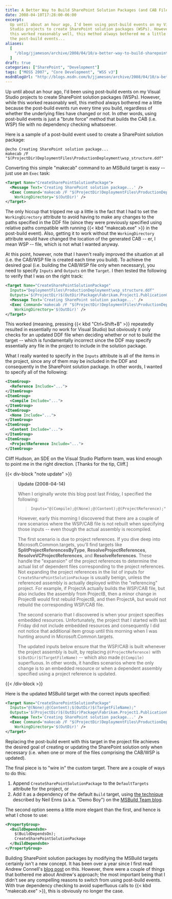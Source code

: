 ```yaml
---
title: A Better Way to Build SharePoint Solution Packages (and CAB Files)
date: 2008-04-10T17:28:00-06:00
excerpt:
  Up until about an hour ago, I'd been using post-build events on my Visual
  Studio projects to create SharePoint solution packages (WSPs). However, while
  this worked reasonably well, this method always bothered me a little because
  the post-build events...
aliases:
  [
    "/blog/jjameson/archive/2008/04/10/a-better-way-to-build-sharepoint-solution-packages-and-cab-files.aspx",
  ]
draft: true
categories: ["SharePoint", "Development"]
tags: ["MOSS 2007", "Core Development", "WSS v3"]
msdnBlogUrl: "http://blogs.msdn.com/b/jjameson/archive/2008/04/10/a-better-way-to-build-sharepoint-solution-packages-and-cab-files.aspx"
---
```


Up until about an hour ago, I'd been using post-build events on my Visual Studio
projects to create SharePoint solution packages (WSPs). However, while this
worked reasonably well, this method always bothered me a little because the
post-build events run every time you build, regardless of whether the underlying
files have changed or not. In other words, using post-build events is just a
"brute force" method that builds the CAB (i.e. WSP) file with no dependency
checking whatsoever.

Here is a sample of a post-build event used to create a SharePoint solution
package:

```Batch
@echo Creating SharePoint solution package...
makecab /F "$(ProjectDir)DeploymentFiles\ProductionDeployment\wsp_structure.ddf"
```

Converting this simple "makecab" command to an MSBuild target is easy -- just
use an `Exec` task:

```XML
<Target Name="CreateSharePointSolutionPackage">
  <Message Text='Creating SharePoint solution package...' />
  <Exec Command='makecab /F "$(ProjectDir)DeploymentFiles\ProductionDeployment\wsp_structure.ddf"'
    WorkingDirectory='$(OutDir)' />
</Target>
```

The only hiccup that tripped me up a little is the fact that I had to set the
`WorkingDirectory` attribute to avoid having to make any changes to the paths
specified in the DDF file (since they were previously specified using relative
paths compatible with running {{< kbd "makecab.exe" >}} in the post-build
event). Also, getting it to work without the `WorkingDirectory` attribute would
have changed the location of the generated CAB -- er, I mean WSP -- file, which
is not what I wanted anyway.

At this point, however, note that I haven't really improved the situation at all
(i.e. the CAB/WSP file is created each time you build). To achieve the desired
goal (i.e. building the CAB/WSP file only when necessary), you need to specify
`Inputs` and `Outputs` on the `Target`. I then tested the following to verify
that I was on the right track:

```XML
<Target Name="CreateSharePointSolutionPackage"
  Inputs="DeploymentFiles\ProductionDeployment\wsp_structure.ddf"
  Outputs='$(ProjectDir)$(OutDir)Package\Fabrikam.Project1.PublicationContentTypes.wsp'>
  <Message Text='Creating SharePoint solution package...' />
  <Exec Command='makecab /F "$(ProjectDir)DeploymentFiles\ProductionDeployment\wsp_structure.ddf"'
    WorkingDirectory='$(OutDir)' />
</Target>
```

This worked (meaning, pressing {{< kbd "Ctrl+Shift+B" >}} repeatedly resulted in
essentially no work for Visual Studio) but obviously it only checks for an
updated DDF file when deciding whether or not to build the target -- which is
fundamentally incorrect since the DDF may specify essentially any file in the
project to include in the solution package.

What I really wanted to specify in the `Inputs` attribute is all of the items in
the project, since any of them may be included in the DDF and consequently in
the SharePoint solution package. In other words, I wanted to specify all of the
following:

```XML
<ItemGroup>
  <Reference Include="...">
</ItemGroup>
<ItemGroup>
  <Compile Include="...">
</ItemGroup>
<ItemGroup>
  <None Include="...">
</ItemGroup>
<ItemGroup>
  <Content Include="...">
</ItemGroup>
<ItemGroup>
  <ProjectReference Include="...">
</ItemGroup>
```

Cliff Hudson, an SDE on the Visual Studio Platform team, was kind enough to
point me in the right direction. [Thanks for the tip, Cliff.]

{{< div-block "note update" >}}

> **Update (2008-04-14)**
>
> When I originally wrote this blog post last Friday, I specified the following:
>
> > `Inputs="@(Compile);@(None);@(Content);@(ProjectReference);"`
>
> However, early this morning I discovered that there are a couple of rare
> scenarios where the WSP/CAB file is not rebuilt when specifying those inputs
> -- even though the actual assembly is recompiled.
>
> The first scenario is due to project references. If you dive deep into
> Microsoft.Common.targets, you'll find targets like
> **SplitProjectReferencesByType**, **ResolveProjectReferences**,
> **ResolveVCProjectReferences**, and **ResolveReferences**. These handle the
> "expansion" of the project references to determine the actual list of
> dependent files corresponding to the project references. Not expanding the
> project references in the list of inputs for `CreateSharePointSolutionPackage`
> is usually benign, unless the referenced assembly is actually deployed within
> the "referencing" project. For example, if ProjectA actually builds the
> WSP/CAB file, but also includes the assembly from ProjectB, then a minor
> change in ProjectB would first rebuild ProjectB, and then ProjectA, but would
> not rebuild the corresponding WSP/CAB file.
>
> The second scenario that I discovered is when your project specifies embedded
> resources. Unfortunately, the project that I started with last Friday did not
> include embedded resources and consequently I did not notice that additional
> item group until this morning when I was hunting around in
> Microsoft.Common.targets.
>
> The updated inputs below ensure that the WSP/CAB is built whenever the project
> assembly is built, by replacing `@(ProjectReference)` with
> `$(OutDir)$(TargetFileName)` -- which also made `@(Compile)` superfluous. In
> other words, it handles scenarios where the only change is to an embedded
> resource or when a dependent assembly specified using a project reference is
> updated.

{{< /div-block >}}

Here is the updated MSBuild target with the correct inputs specified:

```XML
<Target Name="CreateSharePointSolutionPackage"
  Inputs="@(None);@(Content);$(OutDir)$(TargetFileName);"
  Outputs='$(ProjectDir)$(OutDir)Package\Fabrikam.Project1.PublicationContentTypes.wsp'>
  <Message Text='Creating SharePoint solution package...' />
  <Exec Command='makecab /F "$(ProjectDir)DeploymentFiles\ProductionDeployment\wsp_structure.ddf"'
    WorkingDirectory='$(OutDir)' />
</Target>
```

Replacing the post-build event with this target in the project file achieves the
desired goal of creating or updating the SharePoint solution only when necessary
(i.e. when one or more of the files comprising the CAB/WSP is updated).

The final piece is to "wire in" the custom target. There are a couple of ways to
do this:

1. Append `CreateSharePointSolutionPackage` to the `DefaultTargets` attribute
   for the project, or
1. Add it as a dependency of the default `Build` target, using
   [the technique](http://blogs.msdn.com/msbuild/archive/2006/02/10/528822.aspx)
   described by Neil Enns (a.k.a. "Demo Boy") on the
   [MSBuild Team blog](http://blogs.msdn.com/msbuild).

The second option seems a little more elegant than the first, and hence is what
I chose to use:

```XML
<PropertyGroup>
  <BuildDependsOn>
    $(BuildDependsOn);
    CreateSharePointSolutionPackage
  </BuildDependsOn>
</PropertyGroup>
```

Building SharePoint solution packages by modifying the MSBuild targets certainly
isn't a new concept. It has been over a year since I first read Andrew Connell's
[blog post](http://www.andrewconnell.com/blog/articles/UsingVisualStudioAndMsBuildToCreateWssSolutions.aspx)
on this. However, there were a couple of things that bothered me about Andrew's
approach; the most important being that I didn't see any compelling reasons to
switch from using post-build events. With true dependency checking to avoid
superfluous calls to {{< kbd "makecab.exe" >}}, this is obviously no longer the
case.
